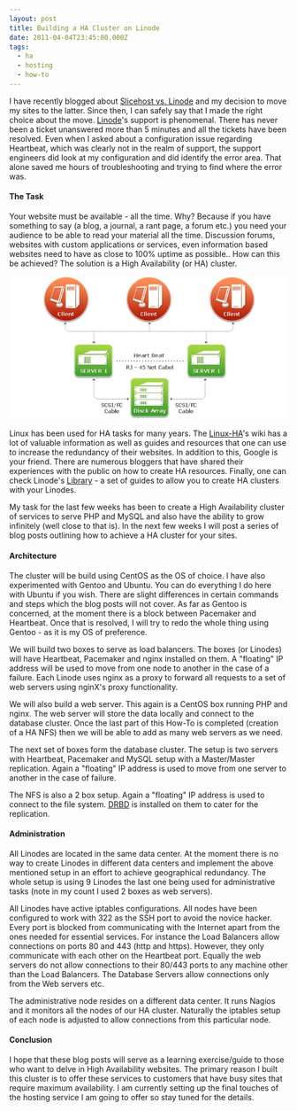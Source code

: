 ```yaml
---
layout: post
title: Building a HA Cluster on Linode
date: 2011-04-04T23:45:00.000Z
tags:
  - ha
  - hosting
  - how-to
---
```

I have recently blogged about [Slicehost vs. Linode](/post/slicehost-vs-linode-hosting-vps) and my decision to move my sites to the latter. Since then, I can safely say that I made the right choice about the move. [Linode](https://www.linode.com)'s support is phenomenal. There has never been a ticket unanswered more than 5 minutes and all the tickets have been resolved. Even when I asked about a configuration issue regarding Heartbeat, which was clearly not in the realm of support, the support engineers did look at my configuration and did identify the error area. That alone saved me hours of troubleshooting and trying to find where the error was.

#### The Task

Your website must be available - all the time. Why? Because if you have something to say (a blog, a journal, a rant page, a forum etc.) you need your audience to be able to read your material all the time. Discussion forums, websites with custom applications or services, even information based websites need to have as close to 100% uptime as possible.. How can this be achieved? The solution is a High Availability (or HA) cluster.

<img class="post-image" src="/assets/files/2011-04-04-ha.jpg" alt="HA"/>

Linux has been used for HA tasks for many years. The [Linux-HA](https://archive.ph/5aFbo)'s wiki has a lot of valuable information as well as guides and resources that one can use to increase the redundancy of their websites. In addition to this, Google is your friend. There are numerous bloggers that have shared their experiences with the public on how to create HA resources. Finally, one can check Linode's [Library](https://library.linode.com/) - a set of guides to allow you to create HA clusters with your Linodes.

My task for the last few weeks has been to create a High Availability cluster of services to serve PHP and MySQL and also have the ability to grow infinitely (well close to that is). In the next few weeks I will post a series of blog posts outlining how to achieve a HA cluster for your sites.

#### Architecture

The cluster will be build using CentOS as the OS of choice. I have also experimented with Gentoo and Ubuntu. You can do everything I do here with Ubuntu if you wish. There are slight differences in certain commands and steps which the blog posts will not cover. As far as Gentoo is concerned, at the moment there is a block between Pacemaker and Heartbeat. Once that is resolved, I will try to redo the whole thing using Gentoo - as it is my OS of preference.

We will build two boxes to serve as load balancers. The boxes (or Linodes) will have Heartbeat, Pacemaker and nginx installed on them. A "floating" IP address will be used to move from one node to another in the case of a failure. Each Linode uses nginx as a proxy to forward all requests to a set of web servers using nginX's proxy functionality.

We will also build a web server. This again is a CentOS box running PHP and nginx. The web server will store the data locally and connect to the database cluster. Once the last part of this How-To is completed (creation of a HA NFS) then we will be able to add as many web servers as we need.

The next set of boxes form the database cluster. The setup is two servers with Heartbeat, Pacemaker and MySQL setup with a Master/Master replication. Again a "floating" IP address is used to move from one server to another in the case of failure.

The NFS is also a 2 box setup. Again a "floating" IP address is used to connect to the file system. [DRBD](https://www.linbit.com/en/drbd-community/drbd-download/) is installed on them to cater for the replication.

#### Administration

All Linodes are located in the same data center. At the moment there is no way to create Linodes in different data centers and implement the above mentioned setup in an effort to achieve geographical redundancy.&nbsp;The whole setup is using 9 Linodes the last one being used for administrative tasks (note in my count I used 2 boxes as web servers).

All Linodes have active iptables configurations. All nodes have been configured to work with 322 as the SSH port to avoid the novice hacker. Every port is blocked from communicating with the Internet apart from the ones needed for essential services. For instance the Load Balancers allow connections on ports 80 and 443 (http and https). However, they only communicate with each other on the Heartbeat port. Equally the web servers do not allow connections to their 80/443 ports to any machine other than the Load Balancers. The Database Servers allow connections only from the Web servers etc.

The administrative node resides on a different data center. It runs Nagios and it monitors all the nodes of our HA cluster. Naturally the iptables setup of each node is adjusted to allow connections from this particular node.


#### Conclusion

I hope that these blog posts will serve as a learning exercise/guide to those who want to delve in High Availability websites. The primary reason I built this cluster is to offer these services to customers that have busy sites that require maximum availability. I am currently setting up the final touches of the hosting service I am going to offer so stay tuned for the details.
